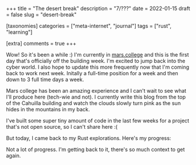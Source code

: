 +++
title = "The desert break"
description = "7/???"
date = 2022-01-15
draft = false
slug = "desert-break"

[taxonomies]
categories = ["meta-internet", "journal"]
tags = ["rust", "learning"]

[extra]
comments = true
+++

Wow! So it's been a while :)
I'm currently in [mars.college](mars.college) and this is the first day that's officially off the building week. I'm excited to jump back into the cyber world.
I also hope to update this more frequently now that I'm coming back to work next week. Initally a full-time position for a week and then down to 3 full time days a week.

Mars college has been an amazing experience and I can't wait to see what I'll produce here (tech-wie and not). I currently write this blog from the top of the Cahuilla building and watch the clouds slowly turn pink as the sun hides in the mountains in my back.

I've built some super tiny amount of code in the last few weeks for a project that's not open source, so I can't share here :(

But today, I came back to my Rust explorations. Here's my progress:

Not a lot of progress.
I'm getting back to it, there's so much context to get again.
